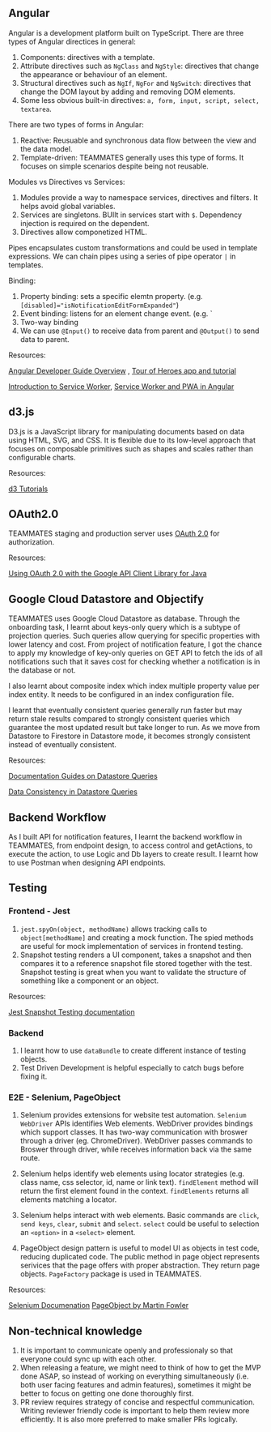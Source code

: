 ## Angular
Angular is a development platform built on TypeScript. There are three types of Angular directices in general:

1. Components: directives with a template.
2. Attribute directives such as `NgClass` and `NgStyle`: directives that change the appearance or behaviour of an element.
3. Structural directives such as `NgIf`, `NgFor` and `NgSwitch`: directives that change the DOM layout by adding and removing DOM elements.
4. Some less obvious built-in directives: `a, form, input, script, select, textarea`.

There are two types of forms in Angular:

1. Reactive: Reusuable and synchronous data flow between the view and the data model.
2. Template-driven: TEAMMATES generally uses this type of forms. It focuses on simple scenarios despite being not reusable.

Modules vs Directives vs Services:

1. Modules provide a way to namespace services, directives and filters. It helps avoid global variables. 
2. Services are singletons. BUIlt in services start with `$`. Dependency injection is required on the dependent.
3. Directives allow componetized HTML. 

Pipes encapsulates custom transformations and could be used in template expressions. We can chain pipes using a series of pipe operator `|` in templates.

Binding:

1. Property binding: sets a specific elemtn property. (e.g. `[disabled]="isNotificationEditFormExpanded"`)
2. Event binding: listens for an element change event. (e.g. `
3. Two-way binding
4. We can use `@Input()` to receive data from parent and `@Output()` to send data to parent.

Resources:

[Angular Developer Guide Overview](https://angular.io/guide/developer-guide-overview)
, [Tour of Heroes app and tutorial](https://angular.io/tutorial)

[Introduction to Service Worker](https://developers.google.com/web/fundamentals/primers/service-workers/o), [Service Worker and PWA in Angular](https://morioh.com/p/984afc91af1c)

## d3.js
D3.js is a JavaScript library for manipulating documents based on data using HTML, SVG, and CSS. It is flexible due to its low-level approach that focuses on composable primitives such as shapes and scales rather than configurable charts.

Resources:

[d3 Tutorials](https://observablehq.com/@d3/learn-d3)

## OAuth2.0
TEAMMATES staging and production server uses [OAuth 2.0](https://datatracker.ietf.org/doc/html/rfc6749) for authorization.

Resources:

[Using OAuth 2.0 with the Google API Client Library for Java](https://developers.google.com/api-client-library/java/google-api-java-client/oauth2)

## Google Cloud Datastore and Objectify
TEAMMATES uses Google Cloud Datastore as database.
Through the onboarding task, I learnt about keys-only query which is a subtype of projection queries. Such queries allow querying for specific properties with lower latency and cost. From project of notification feature, I got the chance to apply my knowledge of key-only queries on GET API to fetch the ids of all notifications such that it saves cost for checking whether a notification is in the database or not.

I also learnt about composite index which index multiple property value per index entity. It needs to be configured in an index configuration file.

I learnt that eventually consistent queries generally run faster but may return stale results compared to strongly consistent queries which guarantee the most updated result but take longer to run. As we move from Datastore to Firestore in Datastore mode, it becomes strongly consistent instead of eventually consistent.

Resources:

[Documentation Guides on Datastore Queries](https://cloud.google.com/datastore/docs/concepts/queries#projection_queries)

[Data Consistency in Datastore Queries](https://cloud.google.com/appengine/docs/standard/java/datastore/data-consistency)

## Backend Workflow
As I built API for notification features, I learnt the backend workflow in TEAMMATES, from endpoint design, to access control and getActions, to execute the action, to use Logic and Db layers to create result. I learnt how to use Postman when designing API endpoints.

## Testing

### Frontend - Jest

1. `jest.spyOn(object, methodName)` allows tracking calls to `object[methodName]` and creating a mock function. The spied methods are useful for mock implementation of services in frontend testing.
2. Snapshot testing renders a UI component, takes a snapshot and then compares it to a reference snapshot file stored together with the test. Snapshot testing is great when you want to validate the structure of something like a component or an object.

Resources:

[Jest Snapshot Testing documentation](https://jestjs.io/docs/snapshot-testing)

### Backend

1. I learnt how to use `dataBundle` to create different instance of testing objects.
2. Test Driven Development is helpful especially to catch bugs before fixing it.

### E2E - Selenium, PageObject

1. Selenium provides extensions for website test automation. `Selenium WebDriver` APIs identifies Web elements. WebDriver provides bindings which support classes. It has two-way communication with broswer through a driver (eg. ChromeDriver). WebDriver passes commands to Broswer through driver, while receives information back via the same route.

2. Selenium helps identify web elements using locator strategies (e.g. class name, css selector, id, name or link text). `findElement` method will return the first element found in the context. `findElements` returns all elements matching a locator.

3. Selenium helps interact with web elements. Basic commands are `click`, `send keys`, `clear`, `submit` and `select`. `select` could be useful to selection an `<option>` in a `<select>` element.

4. PageObject design pattern is useful to model UI as objects in test code, reducing duplicated code. The public method in page object represents serivices that the page offers with proper abstraction. They return page objects. `PageFactory` package is used in TEAMMATES.

Resources:

[Selenium Documenation](https://www.selenium.dev/documentation/)
[PageObject by Martin Fowler](https://martinfowler.com/bliki/PageObject.html)

## Non-technical knowledge

1. It is important to communicate openly and professionaly so that everyone could sync up with each other.
2. When releasing a feature, we might need to think of how to get the MVP done ASAP, so instead of working on everything simultaneously (i.e. both user facing features and admin features), sometimes it might be better to focus on getting one done thoroughly first.
3. PR review requires strategy of concise and respectful communication. Writing reviewer friendly code is important to help them review more efficiently. It is also more preferred to make smaller PRs logically.
